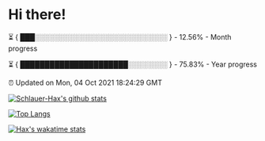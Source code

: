 # Hi there!

⏳ { ███░░░░░░░░░░░░░░░░░░░░░░░░░░░ } - 12.56% - Month progress

⏳ { ██████████████████████░░░░░░░░ } - 75.83% - Year progress

⏰ Updated on Mon, 04 Oct 2021 18:24:29 GMT


[![Schlauer-Hax's github stats](https://github-readme-stats.vercel.app/api?username=Schlauer-Hax&show_icons=true&theme=dark&count_private=true)](https://github.com/Schlauer-Hax)


[![Top Langs](https://github-readme-stats.vercel.app/api/top-langs/?username=Schlauer-Hax&layout=compact&theme=dark)](https://github.com/Schlauer-Hax?tab=repositories)


[![Hax's wakatime stats](https://github-readme-stats.vercel.app/api/wakatime?username=Hax&theme=dark)](https://wakatime.com/@Hax)

